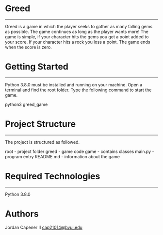 # Greed
-------------------------------------------------------------------------
Greed is a game in which the player seeks to gather as many falling gems as possible. The game continues as long as the player wants more! The game is simple, if your character hits the gems you get a point added to your score. If your character hits a rock you loss a point. The game ends when the score is zero.

# Getting Started
-------------------------------------------------------------------------
Python 3.8.0 must be installed and running on your machine. Open a terminal and find the root folder. Type the following command to start the game.

python3 greed_game

# Project Structure
-------------------------------------------------------------------------
The project is structured as followed.

root - project folder
greed - game code
game - contains classes
main.py - program entry
README.md - information about the game

# Required Technologies
-------------------------------------------------------------------------
Python 3.8.0

# Authors
Jordan Capener II
cap21014@byui.edu
